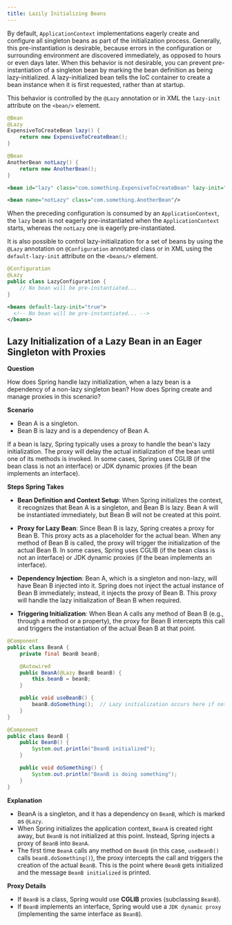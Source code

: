 ```yaml
---
title: Lazily Initializing Beans
---
```


By default, `ApplicationContext` implementations eagerly create and configure all singleton beans as part
of the initialization process. Generally, this pre-instantiation is desirable, because errors in the 
configuration or surrounding environment are discovered immediately, as opposed to hours or even days 
later. When this behavior is not desirable, you can prevent pre-instantiation of a singleton bean by 
marking the bean definition as being lazy-initialized. A lazy-initialized bean tells the IoC container 
to create a bean instance when it is first requested, rather than at startup.

This behavior is controlled by the `@Lazy` annotation or in XML the `lazy-init` attribute on the
`<bean/>` element.

```java
@Bean
@Lazy
ExpensiveToCreateBean lazy() {
    return new ExpensiveToCreateBean();
}

@Bean
AnotherBean notLazy() {
    return new AnotherBean();
}
```
```xml
<bean id="lazy" class="com.something.ExpensiveToCreateBean" lazy-init="true"/>

<bean name="notLazy" class="com.something.AnotherBean"/>
```

When the preceding configuration is consumed by an `ApplicationContext`, the `lazy` bean is not eagerly
pre-instantiated when the `ApplicationContext` starts, whereas the `notLazy` one is eagerly 
pre-instantiated.

It is also possible to control lazy-initialization for a set of beans by using the `@Lazy` annotation
on `@Configuration` annotated class or in XML using the `default-lazy-init` attribute on the
`<beans/>` element.
```java
@Configuration
@Lazy
public class LazyConfiguration {
	// No bean will be pre-instantiated...
}
```
```xml
<beans default-lazy-init="true">
  <!-- No bean will be pre-instantiated... -->
</beans>
```

## Lazy Initialization of a Lazy Bean in an Eager Singleton with Proxies
**Question**

How does Spring handle lazy initialization, when a lazy bean is a dependency of a non-lazy singleton
bean? How does Spring create and manage proxies in this scenario?

**Scenario**
- Bean A is a singleton.
- Bean B is lazy and is a dependency of Bean A.

If a bean is lazy, Spring typically uses a proxy to handle the bean's lazy initialization.
The proxy will delay the actual initialization of the bean until one of its methods is invoked. 
In some cases, Spring uses CGLIB (if the bean class is not an interface) or JDK dynamic proxies 
(if the bean implements an interface).

**Steps Spring Takes**
- **Bean Definition and Context Setup**: When Spring initializes the context, it recognizes that
Bean A is a singleton, and Bean B is lazy. Bean A will be instantiated immediately, but Bean B will
not be created at this point.

- **Proxy for Lazy Bean**: Since Bean B is lazy, Spring creates a proxy for Bean B. This proxy acts 
as a placeholder for the actual bean. When any method of Bean B is called, the proxy will trigger 
the initialization of the actual Bean B. In some cases, Spring uses CGLIB (if the bean class is not an
interface) or JDK dynamic proxies (if the bean implements an interface).

- **Dependency Injection**: Bean A, which is a singleton and non-lazy, will have Bean B injected 
into it. Spring does not inject the actual instance of Bean B immediately; instead, it injects the 
proxy of Bean B. This proxy will handle the lazy initialization of Bean B when required.

- **Triggering Initialization**: When Bean A calls any method of Bean B (e.g., through a method or a
property), the proxy for Bean B intercepts this call and triggers the instantiation of the actual 
Bean B at that point.

```java
@Component
public class BeanA {
    private final BeanB beanB;

    @Autowired
    public BeanA(@Lazy BeanB beanB) {
        this.beanB = beanB;
    }

    public void useBeanB() {
        beanB.doSomething();  // Lazy initialization occurs here if not already initialized
    }
}

@Component
public class BeanB {
    public BeanB() {
        System.out.println("BeanB initialized");
    }

    public void doSomething() {
        System.out.println("BeanB is doing something");
    }
}
```
**Explanation**
- BeanA is a singleton, and it has a dependency on `BeanB`, which is marked as `@Lazy`.
- When Spring initializes the application context, `BeanA` is created right away, but `BeanB` is not
initialized at this point. Instead, Spring injects a proxy of `BeanB` into `BeanA`.
- The first time `BeanA` calls any method on `BeanB` (in this case, `useBeanB()` calls 
`beanB.doSomething()`), the proxy intercepts the call and triggers the creation of the actual `BeanB`.
This is the point where `BeanB` gets initialized and the message `BeanB initialized` is printed.

**Proxy Details**
- If `BeanB` is a class, Spring would use **CGLIB** proxies (subclassing `BeanB`).
- If `BeanB` implements an interface, Spring would use a `JDK dynamic proxy` (implementing the same
interface as `BeanB`).
